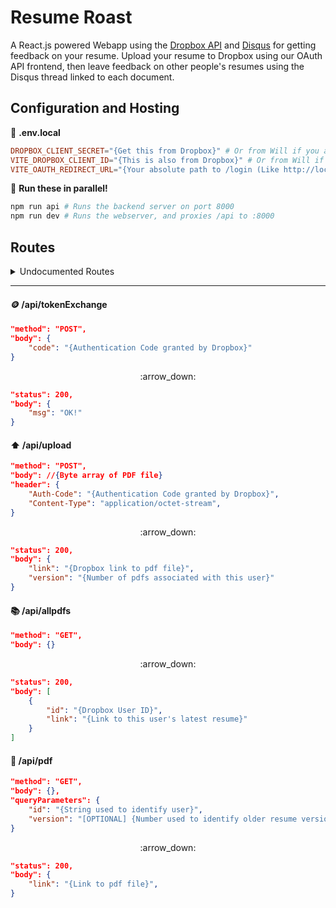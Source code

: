 # Resume Roast

A React.js powered Webapp using the [Dropbox API](https://www.dropbox.com/developers)
and [Disqus](https://disqus.com) for getting feedback on your resume. Upload
your resume to Dropbox using our OAuth API frontend, then leave feedback on
other people's resumes using the Disqus thread linked to each document.

## Configuration and Hosting

:page_facing_up: **.env.local**
```toml
DROPBOX_CLIENT_SECRET="{Get this from Dropbox}" # Or from Will if you are on the team
VITE_DROPBOX_CLIENT_ID="{This is also from Dropbox}" # Or from Will if you are on the team
VITE_OAUTH_REDIRECT_URL="{Your absolute path to /login (Like http://localhost:5173/login)}"
```
:runner: **Run these in parallel!**
```bash
npm run api # Runs the backend server on port 8000
npm run dev # Runs the webserver, and proxies /api to :8000
```
## Routes

<details>
<summary> Undocumented Routes </summary>

#### :house: /

#### :key: /login

#### :orange_book: /r/

#### :smiley: /me

#### :scroll: /about

</details>

---

#### :coin: /api/tokenExchange

```json
"method": "POST",
"body": {
    "code": "{Authentication Code granted by Dropbox}"
}
```
<center><p align="center">:arrow_down:</p></center>

```json
"status": 200,
"body": {
    "msg": "OK!"
}
```

#### :arrow_up: /api/upload

```json
"method": "POST",
"body": //{Byte array of PDF file}
"header": {
    "Auth-Code": "{Authentication Code granted by Dropbox}",
    "Content-Type": "application/octet-stream",
}
```
<center><p align="center">:arrow_down:</p></center>

```json
"status": 200,
"body": {
    "link": "{Dropbox link to pdf file}",
    "version": "{Number of pdfs associated with this user}"
}
```

#### :books: /api/allpdfs

```json
"method": "GET",
"body": {}
```
<center><p align="center">:arrow_down:</p></center>

```json
"status": 200,
"body": [
    {
        "id": "{Dropbox User ID}", 
        "link": "{Link to this user's latest resume}"
    }
]
```

#### :green_book: /api/pdf

```json
"method": "GET",
"body": {},
"queryParameters": {
    "id": "{String used to identify user}",
    "version": "[OPTIONAL] {Number used to identify older resume version}"
}
```
<center><p align="center">:arrow_down:</p></center>

```json
"status": 200,
"body": {
    "link": "{Link to pdf file}",
}
```
